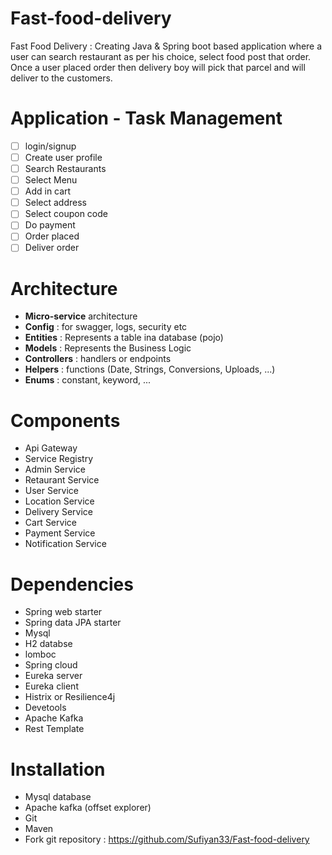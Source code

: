 # Fast-food-delivery
Fast Food Delivery : Creating Java &amp; Spring boot based application where a user can search restaurant as per his choice, select food post that order.
Once a user placed order then delivery boy will pick that parcel and will deliver to the customers.

# Application - Task Management
- [ ] login/signup
- [ ] Create user profile
- [ ] Search Restaurants
- [ ] Select Menu
- [ ] Add in cart
- [ ] Select address
- [ ] Select coupon code
- [ ] Do payment
- [ ] Order placed
- [ ] Deliver order

# Architecture
- **Micro-service** architecture
- **Config** : for swagger, logs, security etc
- **Entities** : Represents a table ina database (pojo)
- **Models** : Represents the Business Logic
- **Controllers** : handlers or endpoints
- **Helpers** : functions (Date, Strings, Conversions, Uploads, ...)
- **Enums** : constant, keyword, ...

# Components
- Api Gateway
- Service Registry
- Admin Service
- Retaurant Service
- User Service
- Location Service
- Delivery Service
- Cart Service
- Payment Service
- Notification Service

# Dependencies
- Spring web starter
- Spring data JPA starter
- Mysql
- H2 databse
- lomboc
- Spring cloud
- Eureka server
- Eureka client
- Histrix or Resilience4j
- Devetools
- Apache Kafka
- Rest Template

# Installation
- Mysql database
- Apache kafka (offset explorer)
- Git
- Maven
- Fork git repository : https://github.com/Sufiyan33/Fast-food-delivery

